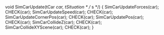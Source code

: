 
void
SimCarUpdate(tCar *car, tSituation * /* s */)
{
    SimCarUpdateForces(car);
    CHECK(car);
    SimCarUpdateSpeed(car);
    CHECK(car);
    SimCarUpdateCornerPos(car);
    CHECK(car);
    SimCarUpdatePos(car);
    CHECK(car);
    SimCarCollideZ(car);
    CHECK(car);
    SimCarCollideXYScene(car);
    CHECK(car);
}
```